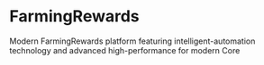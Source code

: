 # FarmingRewards
Modern FarmingRewards platform featuring intelligent-automation technology and advanced high-performance for modern Core
